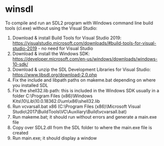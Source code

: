 # winsdl

To compile and run an SDL2 program with Windows command line build tools (cl.exe) without using the Visual Studio: 

1. Download & install Build Tools for Visual Studio 2019: https://visualstudio.microsoft.com/downloads/#build-tools-for-visual-studio-2019 - no need for Visual Studio
1. Download & install the Windows SDK: https://developer.microsoft.com/en-us/windows/downloads/windows-10-sdk/
1. Download & unzip the SDL Development Libraries for Visual Studio: https://www.libsdl.org/download-2.0.php
1. Fix the include and libpath paths on makeme.bat depending on where you installed SDL
1. Fix the shell32.lib path: this is included in the Windows SDK usually in a folder C:\Program Files (x86)\Windows Kits\10\Lib\10.0.18362.0\um\x86\shell32.lib
1. Run vcvarsall.bat x86 (C:\Program Files (x86)\Microsoft Visual Studio\2017\BuildTools\VC\Auxiliary\Build\vcvarsall.bat)
1. Run makeme.bat; it should run without errors and generate a main.exe file
1. Copy over SDL2.dll from the SDL folder to where the main.exe file is created
1. Run main.exe; it should display a window

